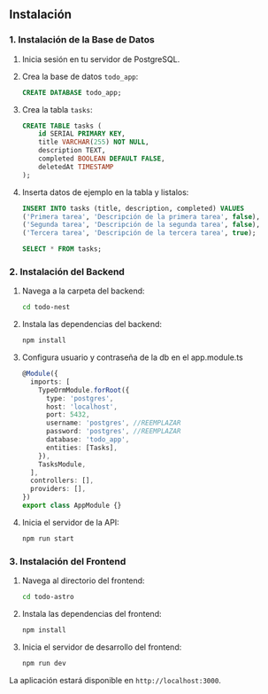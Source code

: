 ## Instalación

### 1. Instalación de la Base de Datos

1. Inicia sesión en tu servidor de PostgreSQL.
2. Crea la base de datos `todo_app`:

    ```sql
    CREATE DATABASE todo_app;
    ```

3. Crea la tabla `tasks`:

    ```sql
    CREATE TABLE tasks (
        id SERIAL PRIMARY KEY,
        title VARCHAR(255) NOT NULL,
        description TEXT,
        completed BOOLEAN DEFAULT FALSE,
        deletedAt TIMESTAMP
    );
    ```

4. Inserta datos de ejemplo en la tabla y listalos:

    ```sql
    INSERT INTO tasks (title, description, completed) VALUES 
    ('Primera tarea', 'Descripción de la primera tarea', false),
    ('Segunda tarea', 'Descripción de la segunda tarea', false),
    ('Tercera tarea', 'Descripción de la tercera tarea', true);

    SELECT * FROM tasks;
    ```

### 2. Instalación del Backend

1. Navega a la carpeta del backend:

    ```bash
    cd todo-nest
    ```

2. Instala las dependencias del backend:

    ```bash
    npm install
    ```

2. Configura usuario y contraseña de la db en el app.module.ts

    ```typescript
   @Module({
      imports: [
        TypeOrmModule.forRoot({
          type: 'postgres',
          host: 'localhost',
          port: 5432,
          username: 'postgres', //REEMPLAZAR
          password: 'postgres', //REEMPLAZAR
          database: 'todo_app',
          entities: [Tasks],
        }),
        TasksModule,
      ],
      controllers: [],
      providers: [],
    })
    export class AppModule {}

    ```

4. Inicia el servidor de la API:

    ```bash
    npm run start
    ```

### 3. Instalación del Frontend

1. Navega al directorio del frontend:

    ```bash
    cd todo-astro
    ```

2. Instala las dependencias del frontend:

    ```bash
    npm install
    ```

3. Inicia el servidor de desarrollo del frontend:

    ```bash
    npm run dev
    ```

La aplicación estará disponible en `http://localhost:3000`.
